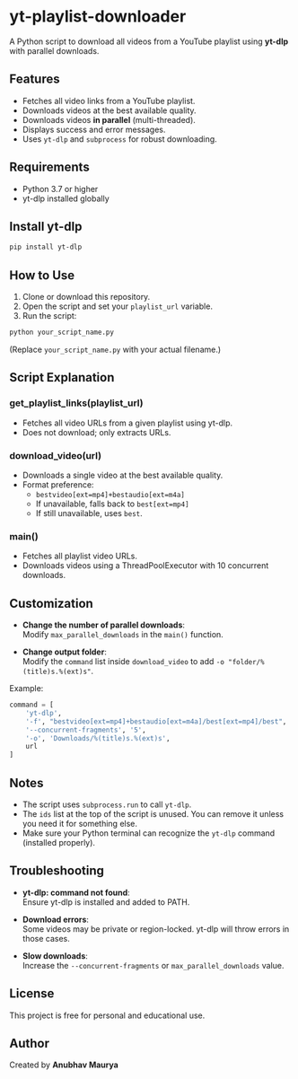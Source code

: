 # yt-playlist-downloader

A Python script to download all videos from a YouTube playlist using **yt-dlp** with parallel downloads.

## Features

- Fetches all video links from a YouTube playlist.
- Downloads videos at the best available quality.
- Downloads videos **in parallel** (multi-threaded).
- Displays success and error messages.
- Uses `yt-dlp` and `subprocess` for robust downloading.

## Requirements

- Python 3.7 or higher
- yt-dlp installed globally

## Install yt-dlp

```bash
pip install yt-dlp
```

## How to Use

1. Clone or download this repository.
2. Open the script and set your `playlist_url` variable.
3. Run the script:

```bash
python your_script_name.py
```

(Replace `your_script_name.py` with your actual filename.)

## Script Explanation

### get_playlist_links(playlist_url)

- Fetches all video URLs from a given playlist using yt-dlp.
- Does not download; only extracts URLs.

### download_video(url)

- Downloads a single video at the best available quality.
- Format preference:
  - `bestvideo[ext=mp4]+bestaudio[ext=m4a]`
  - If unavailable, falls back to `best[ext=mp4]`
  - If still unavailable, uses `best`.

### main()

- Fetches all playlist video URLs.
- Downloads videos using a ThreadPoolExecutor with 10 concurrent downloads.

## Customization

- **Change the number of parallel downloads**:  
  Modify `max_parallel_downloads` in the `main()` function.

- **Change output folder**:  
  Modify the `command` list inside `download_video` to add `-o "folder/%(title)s.%(ext)s"`.

Example:

```python
command = [
    'yt-dlp',
    '-f', "bestvideo[ext=mp4]+bestaudio[ext=m4a]/best[ext=mp4]/best",
    '--concurrent-fragments', '5',
    '-o', 'Downloads/%(title)s.%(ext)s',
    url
]
```

## Notes

- The script uses `subprocess.run` to call `yt-dlp`.
- The `ids` list at the top of the script is unused. You can remove it unless you need it for something else.
- Make sure your Python terminal can recognize the `yt-dlp` command (installed properly).

## Troubleshooting

- **yt-dlp: command not found**:  
  Ensure yt-dlp is installed and added to PATH.

- **Download errors**:  
  Some videos may be private or region-locked. yt-dlp will throw errors in those cases.

- **Slow downloads**:  
  Increase the `--concurrent-fragments` or `max_parallel_downloads` value.

## License

This project is free for personal and educational use.

## Author

Created by **Anubhav Maurya**
